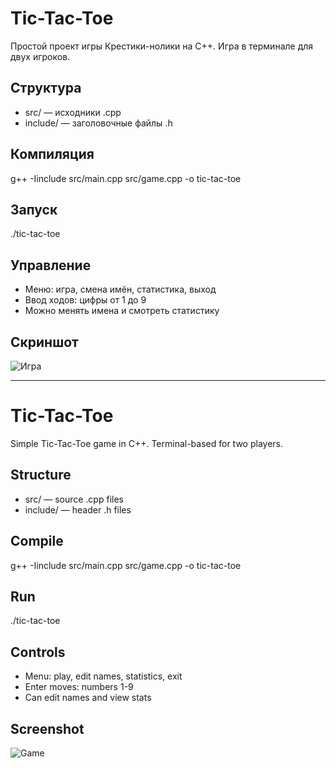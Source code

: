 # Tic-Tac-Toe

Простой проект игры Крестики-нолики на C++. Игра в терминале для двух игроков.

## Структура

- src/ — исходники .cpp  
- include/ — заголовочные файлы .h

## Компиляция

g++ -Iinclude src/main.cpp src/game.cpp -o tic-tac-toe

## Запуск

./tic-tac-toe

## Управление

- Меню: игра, смена имён, статистика, выход  
- Ввод ходов: цифры от 1 до 9  
- Можно менять имена и смотреть статистику

## Скриншот

![Игра](images/screenshot.png)

---

# Tic-Tac-Toe

Simple Tic-Tac-Toe game in C++. Terminal-based for two players.

## Structure

- src/ — source .cpp files  
- include/ — header .h files

## Compile

g++ -Iinclude src/main.cpp src/game.cpp -o tic-tac-toe

## Run

./tic-tac-toe

## Controls

- Menu: play, edit names, statistics, exit  
- Enter moves: numbers 1-9  
- Can edit names and view stats

## Screenshot

![Game](images/screenshot.png)
